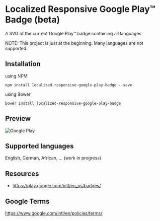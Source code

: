 # Localized Responsive Google Play™ Badge (beta)

A SVG of the current Google Play™ badge containing all languages.

NOTE: This project is just at the beginning. Many languages are not supported.

## Installation

using NPM

```
npm install localized-responsive-google-play-badge --save
```

using Bower

```
bower install localized-responsive-google-play-badge
```

## Preview

![Google Play](https://rawgithub.com/XmlmXmlmX/localized-responsive-google-play-badge/master/dist/google-play-badge.svg "Localized Google Play Badge (depending on your System Language).")

## Supported languages

English, German, African, ... (work in progress)

## Resources

- https://play.google.com/intl/en_us/badges/

## Google Terms

https://www.google.com/intl/en/policies/terms/

